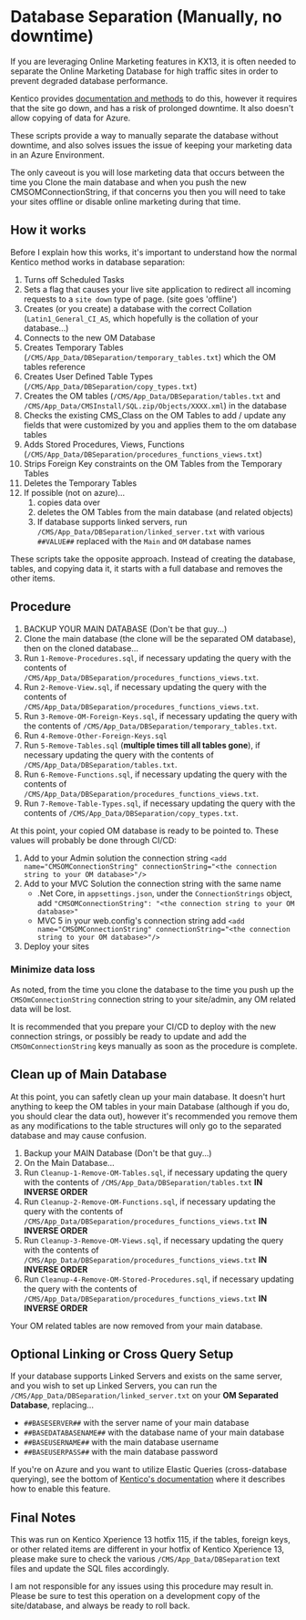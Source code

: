 # Database Separation (Manually, no downtime)

If you are leveraging Online Marketing features in KX13, it is often needed to separate the Online Marketing Database for high traffic sites in order to prevent degraded database performance.

Kentico provides [documentation and methods](https://docs.xperience.io/on-line-marketing-features/configuring-and-customizing-your-on-line-marketing-features/separating-the-contact-management-database) to do this, however it requires that the site go down, and has a risk of prolonged downtime.  It also doesn't allow copying of data for Azure.

These scripts provide a way to manually separate the database without downtime, and also solves issues the issue of keeping your marketing data in an Azure Environment.  

The only caveout is you will lose marketing data that occurs between the time you Clone the main database and when you push the new CMSOMConnectionString, if that concerns you then you will need to take your sites offline or disable online marketing during that time.

## How it works

Before I explain how this works, it's important to understand how the normal Kentico method works in database separation:

1. Turns off Scheduled Tasks
1. Sets a flag that causes your live site application to redirect all incoming requests to a `site down` type of page. (site goes 'offline')
1. Creates (or you create) a database with the correct Collation (`Latin1_General_CI_AS`, which hopefully is the collation of your database...)
1. Connects to the new OM Database
1. Creates Temporary Tables (`/CMS/App_Data/DBSeparation/temporary_tables.txt`) which the OM tables reference
1. Creates User Defined Table Types (`/CMS/App_Data/DBSeparation/copy_types.txt`)
1. Creates the OM tables (`/CMS/App_Data/DBSeparation/tables.txt` and `/CMS/App_Data/CMSInstall/SQL.zip/Objects/XXXX.xml`) in the database
1. Checks the existing CMS_Class on the OM Tables to add / update any fields that were customized by you and applies them to the om database tables
1. Adds Stored Procedures, Views, Functions (`/CMS/App_Data/DBSeparation/procedures_functions_views.txt`)
1. Strips Foreign Key constraints on the OM Tables from the Temporary Tables
1. Deletes the Temporary Tables
1. If possible (not on azure)...
    1. copies data over
    1. deletes the OM Tables from the main database (and related objects)
    1. If database supports linked servers, run `/CMS/App_Data/DBSeparation/linked_server.txt` with various `##VALUE##` replaced with the `Main` and `OM` database names


These scripts take the opposite approach.  Instead of creating the database, tables, and copying data it, it starts with a full database and removes the other items.

## Procedure

1. BACKUP YOUR MAIN DATABASE (Don't be that guy...)
1. Clone the main database (the clone will be the separated OM database), then on the cloned database...
1. Run `1-Remove-Procedures.sql`, if necessary updating the query with the contents of `/CMS/App_Data/DBSeparation/procedures_functions_views.txt`.
1. Run `2-Remove-View.sql`, if necessary updating the query with the contents of `/CMS/App_Data/DBSeparation/procedures_functions_views.txt`.
1. Run `3-Remove-OM-Foreign-Keys.sql`, if necessary updating the query with the contents of `/CMS/App_Data/DBSeparation/temporary_tables.txt`.
1. Run `4-Remove-Other-Foreign-Keys.sql`
1. Run `5-Remove-Tables.sql` (**multiple times till all tables gone**), if necessary updating the query with the contents of `/CMS/App_Data/DBSeparation/tables.txt`.
1. Run `6-Remove-Functions.sql`, if necessary updating the query with the contents of `/CMS/App_Data/DBSeparation/procedures_functions_views.txt`.
1. Run `7-Remove-Table-Types.sql`, if necessary updating the query with the contents of `/CMS/App_Data/DBSeparation/copy_types.txt`.

At this point, your copied OM database is ready to be pointed to.  These values will probably be done through CI/CD:

1. Add to your Admin solution the connection string `<add name="CMSOMConnectionString" connectionString="<the connection string to your OM database>"/>`
1. Add to your MVC Solution the connection string with the same name
    - .Net Core, in `appsettings.json`, under the `ConnectionStrings` object, add `"CMSOMConnectionString": "<the connection string to your OM database>"`
    - MVC 5 in your web.config's connection string add `<add name="CMSOMConnectionString" connectionString="<the connection string to your OM database>"/>`
1. Deploy your sites

### Minimize data loss

As noted, from the time you clone the database to the time you push up the `CMSOmConnectionString` connection string to your site/admin, any OM related data will be lost.

It is recommended that you prepare your CI/CD to deploy with the new connection strings, or possibly be ready to update and add the `CMSOmConnectionString` keys manually as soon as the procedure is complete.

## Clean up of Main Database

At this point, you can safetly clean up your main database.  It doesn't hurt anything to keep the OM tables in your main Database (although if you do, you should clear the data out), however it's recommended you remove them as any modifications to the table structures will only go to the separated database and may cause confusion.

1. Backup your MAIN Database (Don't be that guy...)
1. On the Main Database...
1. Run `Cleanup-1-Remove-OM-Tables.sql`, if necessary updating the query with the contents of `/CMS/App_Data/DBSeparation/tables.txt` **IN INVERSE ORDER**
1. Run `Cleanup-2-Remove-OM-Functions.sql`, if necessary updating the query with the contents of `/CMS/App_Data/DBSeparation/procedures_functions_views.txt` **IN INVERSE ORDER**
1. Run `Cleanup-3-Remove-OM-Views.sql`, if necessary updating the query with the contents of `/CMS/App_Data/DBSeparation/procedures_functions_views.txt` **IN INVERSE ORDER**
1. Run `Cleanup-4-Remove-OM-Stored-Procedures.sql`, if necessary updating the query with the contents of `/CMS/App_Data/DBSeparation/procedures_functions_views.txt` **IN INVERSE ORDER**

Your OM related tables are now removed from your main database.

## Optional Linking or Cross Query Setup

If your database supports Linked Servers and exists on the same server, and you wish to set up Linked Servers, you can run the `/CMS/App_Data/DBSeparation/linked_server.txt` on your **OM Separated Database**, replacing...

- `##BASESERVER##` with the server name of your main database
- `##BASEDATABASENAME##` with the database name of your main database
- `##BASEUSERNAME##` with the main database username
- `##BASEUSERPASS##` with the main database password

If you're on Azure and you want to utilize Elastic Queries (cross-database querying), see the bottom of [Kentico's documentation](https://docs.xperience.io/on-line-marketing-features/configuring-and-customizing-your-on-line-marketing-features/separating-the-contact-management-database) where it describes how to enable this feature.

## Final Notes

This was run on Kentico Xperience 13 hotfix 115, if the tables, foreign keys, or other related items are different in your hotfix of Kentico Xperience 13, please make sure to check the various `/CMS/App_Data/DBSeparation` text files and update the SQL files accordingly.

I am not responsible for any issues using this procedure may result in.  Please be sure to test this operation on a development copy of the site/database, and always be ready to roll back.